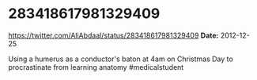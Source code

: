 # 283418617981329409
https://twitter.com/AliAbdaal/status/283418617981329409
**Date:** 2012-12-25

Using a humerus as a conductor's baton at 4am on Christmas Day to procrastinate from learning anatomy #medicalstudent
